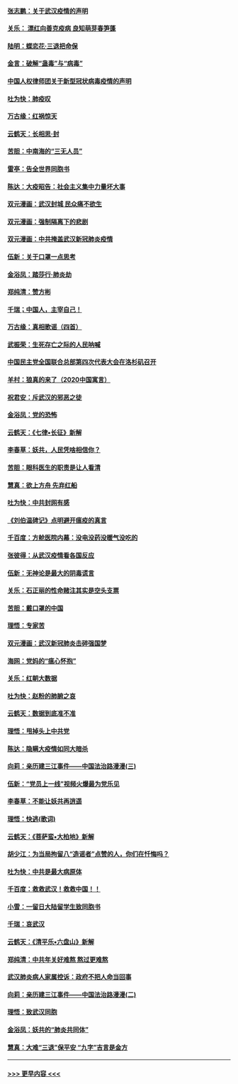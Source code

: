#### [张志鹏：关于武汉疫情的声明](../pages/nsc993/n11867182.md?t=02141202) 
#### [关乐： 漂红向善克疫病 良知萌芽春笋蓬](../pages/nsc993/n11865710.md?t=02141202) 
#### [陆明：蝶恋花‧三退把命保](../pages/nsc993/n11865673.md?t=02141202) 
#### [金言：破解“蛊毒”与“病毒”](../pages/nsc993/n11864103.md?t=02141202) 
#### [中国人权律师团关于新型冠状病毒疫情的声明](../pages/nsc993/n11864249.md?t=02141202) 
#### [吐为快：肺疫叹](../pages/nsc993/n11864027.md?t=02141202) 
#### [万古缘：红祸惊天](../pages/nsc993/n11864079.md?t=02141202) 
#### [云鹤天：长相思‧封](../pages/nsc993/n11864006.md?t=02141202) 
#### [苦胆：中南海的“三无人员”](../pages/nsc993/n11862997.md?t=02141202) 
#### [雷亭：告全世界同胞书](../pages/nsc993/n11862572.md?t=02141202) 
#### [陈达：大疫昭告：社会主义集中力量坏大事](../pages/nsc993/n11859419.md?t=02141202) 
#### [双元漫画：武汉封城 民众痛不欲生](../pages/nsc993/n11859287.md?t=02141202) 
#### [双元漫画：强制隔离下的悲剧](../pages/nsc993/n11859244.md?t=02141202) 
#### [双元漫画：中共掩盖武汉新冠肺炎疫情](../pages/nsc993/n11858249.md?t=02141202) 
#### [伍新：关于口罩一点思考](../pages/nsc993/n11859195.md?t=02141202) 
#### [金浴凤：踏莎行‧肺炎劫](../pages/nsc993/n11858227.md?t=02141202) 
#### [郑纯清：赞方彬](../pages/nsc993/n11856803.md?t=02141202) 
#### [千瑞；中国人，主宰自己！](../pages/nsc993/n11856793.md?t=02141202) 
#### [万古缘：真相歌谣（四首）](../pages/nsc993/n11856263.md?t=02141202) 
#### [武振荣：生死存亡之际的人民呐喊](../pages/nsc993/n11856256.md?t=02141202) 
#### [中国民主党全国联合总部第四次代表大会在洛杉矶召开](../pages/nsc993/n11856344.md?t=02141202) 
#### [羊村：狼真的来了（2020中国寓言）](../pages/nsc993/n11856229.md?t=02141202) 
#### [祝君安：斥武汉的邪恶之徒](../pages/nsc993/n11855861.md?t=02141202) 
#### [金浴凤：党的恐怖](../pages/nsc993/n11855849.md?t=02141202) 
#### [云鹤天：《七律▪长征》新解](../pages/nsc993/n11855479.md?t=02141202) 
#### [李春草：妖共，人民凭啥相信你？](../pages/nsc993/n11855196.md?t=02141202) 
#### [苦胆：眼科医生的职责是让人看清](../pages/nsc993/n11853840.md?t=02141202) 
#### [慧真：欲上方舟 先弃红船](../pages/nsc993/n11853483.md?t=02141202) 
#### [吐为快：中共封网有感](../pages/nsc993/n11852575.md?t=02141202) 
#### [《刘伯温碑记》点明避开瘟疫的真言](../pages/nsc993/n11852128.md?t=02141202) 
#### [千百度：方舱医院内幕：没电没药没暖气没吃的](../pages/nsc993/n11850211.md?t=02141202) 
#### [张彼得：从武汉疫情看各国反应](../pages/nsc993/n11850102.md?t=02141202) 
#### [伍新：无神论是最大的阴毒谎言](../pages/nsc993/n11846129.md?t=02141202) 
#### [关乐：石正丽的性命赌注其实是空头支票](../pages/nsc993/n11846109.md?t=02141202) 
#### [苦胆：戴口罩的中国](../pages/nsc993/n11845576.md?t=02141202) 
#### [理悟：专家苦](../pages/nsc993/n11845564.md?t=02141202) 
#### [双元漫画：武汉新冠肺炎击碎强国梦](../pages/nsc993/n11843320.md?t=02141202) 
#### [海网：党妈的“瘟心怀抱”](../pages/nsc993/n11840740.md?t=02141202) 
#### [关乐：红朝大数据](../pages/nsc993/n11840675.md?t=02141202) 
#### [吐为快：赵粉的肺腑之哀](../pages/nsc993/n11840618.md?t=02141202) 
#### [云鹤天：数据到底准不准](../pages/nsc993/n11840325.md?t=02141202) 
#### [理悟：甩掉头上中共党](../pages/nsc993/n11838826.md?t=02141202) 
#### [陈达：隐瞒大疫情如同大暗杀](../pages/nsc993/n11838771.md?t=02141202) 
#### [向莉：亲历建三江事件——中国法治路漫漫(三)](../pages/nsc993/n11831825.md?t=02141202) 
#### [伍新：“党员上一线”视频火爆最为党乐见](../pages/nsc993/n11838200.md?t=02141202) 
#### [李春草：不能让妖共再逍遥](../pages/nsc993/n11838102.md?t=02141202) 
#### [理悟：快逃(歌词)](../pages/nsc993/n11838083.md?t=02141202) 
#### [云鹤天：《菩萨蛮▪大柏地》新解](../pages/nsc993/n11838059.md?t=02141202) 
#### [胡少江：为当局拘留八“造谣者”点赞的人，你们在忏悔吗？](../pages/nsc993/n11836801.md?t=02141202) 
#### [吐为快：中共是最大病原体](../pages/nsc993/n11836748.md?t=02141202) 
#### [千百度：救救武汉！救救中国！！](../pages/nsc993/n11836145.md?t=02141202) 
#### [小雪：一留日大陆留学生致同胞书](../pages/nsc993/n11834624.md?t=02141202) 
#### [千瑞：哀武汉](../pages/nsc993/n11833647.md?t=02141202) 
#### [云鹤天：《清平乐▪六盘山》新解](../pages/nsc993/n11833611.md?t=02141202) 
#### [郑纯清：中共年关好难熬 熬过更难熬](../pages/nsc993/n11833489.md?t=02141202) 
#### [武汉肺炎病人家属控诉：政府不把人命当回事](../pages/nsc993/n11833205.md?t=02141202) 
#### [向莉：亲历建三江事件——中国法治路漫漫(二)](../pages/nsc993/n11829102.md?t=02141202) 
#### [理悟：致武汉同胞](../pages/nsc993/n11831522.md?t=02141202) 
#### [金浴凤：妖共的“肺炎共同体”](../pages/nsc993/n11829448.md?t=02141202) 
#### [慧真：大难“三退”保平安 “九字”吉言是金方](../pages/nsc993/n11829501.md?t=02141202) 

----
#### [ >>> 更早内容 <<< ](../indexes/nsc993-earlier.md)
